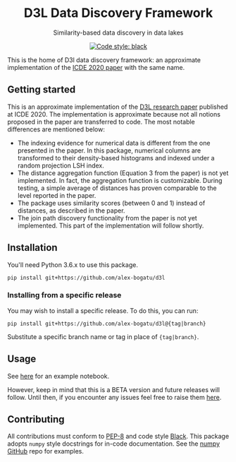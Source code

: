 <h1 align="center">D3L Data Discovery Framework</h1>
<p align="center">Similarity-based data discovery in data lakes</p>

<p align="center">
<a href="https://github.com/ambv/black"><img alt="Code style: black" src="https://img.shields.io/badge/code%20style-black-000000.svg"></a>
</p>

This is the home of D3l data discovery framework: an approximate implementation of the [ICDE 2020 paper](https://arxiv.org/pdf/2011.10427.pdf) with the same name.

## Getting started

This is an approximate implementation of the [D3L research paper](https://arxiv.org/pdf/2011.10427.pdf) published at ICDE 2020.
The implementation is approximate because not all notions proposed in the paper are transferred to code. The most notable differences are mentioned below:
* The indexing evidence for numerical data is different from the one presented in the paper. In this package, numerical columns are transformed to their density-based histograms and indexed under a random projection LSH index.
* The distance aggregation function (Equation 3 from the paper) is not yet implemented. In fact, the aggregation function is customizable. During testing, a simple average of distances has proven comparable to the level reported in the paper.
* The package uses similarity scores (between 0 and 1) instead of distances, as described in the paper.
* The join path discovery functionality from the paper is not yet implemented. This part of the implementation will follow shortly. 

## Installation

You'll need Python 3.6.x to use this package.

```
pip install git+https://github.com/alex-bogatu/d3l
```

### Installing from a specific release

You may wish to install a specific release. To do this, you can run:

```
pip install git+https://github.com/alex-bogatu/d3l@{tag|branch}
```

Substitute a specific branch name or tag in place of `{tag|branch}`.

## Usage

See [here](./examples/notebooks/D3L_hello_world.ipynb) for an example notebook.

However, keep in mind that this is a BETA version and future releases will follow. Until then, if you encounter any issues feel free to raise them [here](https://github.com/alex-bogatu/d3l/issues).

## Contributing

All contributions must conform to [PEP-8](https://www.python.org/dev/peps/pep-0008/) and code style [Black](https://github.com/psf/black).
This package adopts `numpy` style docstrings for in-code documentation. See the [numpy GitHub](https://github.com/numpy/numpy) repo for examples.
